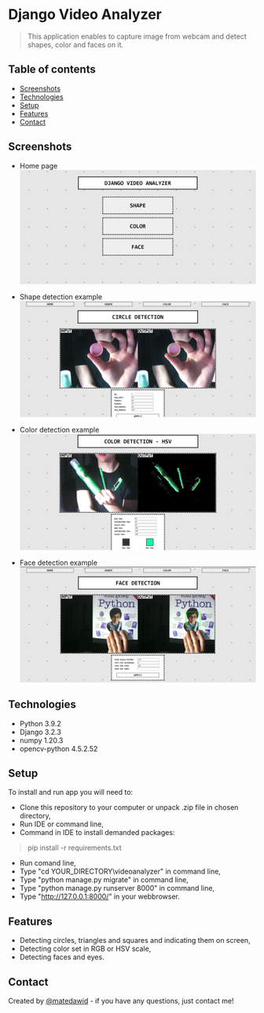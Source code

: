 # Django Video Analyzer
> This application enables to capture image from webcam and detect shapes, color and faces on it.
## Table of contents
* [Screenshots](#screenshots)
* [Technologies](#technologies)
* [Setup](#setup)
* [Features](#features)
* [Contact](#contact)

## Screenshots

* Home page
![Example screenshot](./img/1.png)

* Shape detection example
![Example screenshot](./img/2.png)

* Color detection example
![Example screenshot](./img/3.png)

* Face detection example
![Example screenshot](./img/4.png)

## Technologies
* Python 3.9.2
* Django 3.2.3
* numpy 1.20.3
* opencv-python 4.5.2.52

## Setup
To install and run app you will need to:
* Clone this repository to your computer or unpack .zip file in chosen directory,
* Run IDE or command line,
* Command in IDE to install demanded packages:
> pip install -r requirements.txt
* Run comand line,
* Type "cd YOUR_DIRECTORY\videoanalyzer" in command line,
* Type "python manage.py migrate" in command line, 
* Type "python manage.py runserver 8000" in command line,
* Type "http://127.0.0.1:8000/" in your webbrowser.

## Features

* Detecting circles, triangles and squares and indicating them on screen,
* Detecting color set in RGB or HSV scale,
* Detecting faces and eyes.

## Contact
Created by [@matedawid](https://linkedin.com/in/matedawid) - if you have any questions, just contact me!
